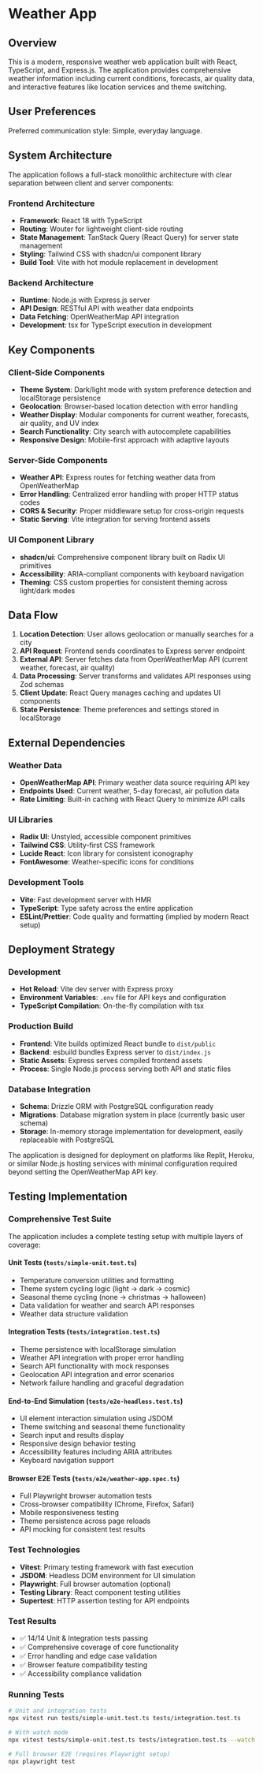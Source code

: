 # Weather App

## Overview

This is a modern, responsive weather web application built with React, TypeScript, and Express.js. The application provides comprehensive weather information including current conditions, forecasts, air quality data, and interactive features like location services and theme switching.

## User Preferences

Preferred communication style: Simple, everyday language.

## System Architecture

The application follows a full-stack monolithic architecture with clear separation between client and server components:

### Frontend Architecture
- **Framework**: React 18 with TypeScript
- **Routing**: Wouter for lightweight client-side routing
- **State Management**: TanStack Query (React Query) for server state management
- **Styling**: Tailwind CSS with shadcn/ui component library
- **Build Tool**: Vite with hot module replacement in development

### Backend Architecture
- **Runtime**: Node.js with Express.js server
- **API Design**: RESTful API with weather data endpoints
- **Data Fetching**: OpenWeatherMap API integration
- **Development**: tsx for TypeScript execution in development

## Key Components

### Client-Side Components
- **Theme System**: Dark/light mode with system preference detection and localStorage persistence
- **Geolocation**: Browser-based location detection with error handling
- **Weather Display**: Modular components for current weather, forecasts, air quality, and UV index
- **Search Functionality**: City search with autocomplete capabilities
- **Responsive Design**: Mobile-first approach with adaptive layouts

### Server-Side Components
- **Weather API**: Express routes for fetching weather data from OpenWeatherMap
- **Error Handling**: Centralized error handling with proper HTTP status codes
- **CORS & Security**: Proper middleware setup for cross-origin requests
- **Static Serving**: Vite integration for serving frontend assets

### UI Component Library
- **shadcn/ui**: Comprehensive component library built on Radix UI primitives
- **Accessibility**: ARIA-compliant components with keyboard navigation
- **Theming**: CSS custom properties for consistent theming across light/dark modes

## Data Flow

1. **Location Detection**: User allows geolocation or manually searches for a city
2. **API Request**: Frontend sends coordinates to Express server endpoint
3. **External API**: Server fetches data from OpenWeatherMap API (current weather, forecast, air quality)
4. **Data Processing**: Server transforms and validates API responses using Zod schemas
5. **Client Update**: React Query manages caching and updates UI components
6. **State Persistence**: Theme preferences and settings stored in localStorage

## External Dependencies

### Weather Data
- **OpenWeatherMap API**: Primary weather data source requiring API key
- **Endpoints Used**: Current weather, 5-day forecast, air pollution data
- **Rate Limiting**: Built-in caching with React Query to minimize API calls

### UI Libraries
- **Radix UI**: Unstyled, accessible component primitives
- **Tailwind CSS**: Utility-first CSS framework
- **Lucide React**: Icon library for consistent iconography
- **FontAwesome**: Weather-specific icons for conditions

### Development Tools
- **Vite**: Fast development server with HMR
- **TypeScript**: Type safety across the entire application
- **ESLint/Prettier**: Code quality and formatting (implied by modern React setup)

## Deployment Strategy

### Development
- **Hot Reload**: Vite dev server with Express proxy
- **Environment Variables**: `.env` file for API keys and configuration
- **TypeScript Compilation**: On-the-fly compilation with tsx

### Production Build
- **Frontend**: Vite builds optimized React bundle to `dist/public`
- **Backend**: esbuild bundles Express server to `dist/index.js`
- **Static Assets**: Express serves compiled frontend assets
- **Process**: Single Node.js process serving both API and static files

### Database Integration
- **Schema**: Drizzle ORM with PostgreSQL configuration ready
- **Migrations**: Database migration system in place (currently basic user schema)
- **Storage**: In-memory storage implementation for development, easily replaceable with PostgreSQL

The application is designed for deployment on platforms like Replit, Heroku, or similar Node.js hosting services with minimal configuration required beyond setting the OpenWeatherMap API key.

## Testing Implementation

### Comprehensive Test Suite
The application includes a complete testing setup with multiple layers of coverage:

#### Unit Tests (`tests/simple-unit.test.ts`)
- Temperature conversion utilities and formatting
- Theme system cycling logic (light → dark → cosmic)
- Seasonal theme cycling (none → christmas → halloween)  
- Data validation for weather and search API responses
- Weather data structure validation

#### Integration Tests (`tests/integration.test.ts`)
- Theme persistence with localStorage simulation
- Weather API integration with proper error handling
- Search API functionality with mock responses
- Geolocation API integration and error scenarios
- Network failure handling and graceful degradation

#### End-to-End Simulation (`tests/e2e-headless.test.ts`)
- UI element interaction simulation using JSDOM
- Theme switching and seasonal theme functionality
- Search input and results display
- Responsive design behavior testing
- Accessibility features including ARIA attributes
- Keyboard navigation support

#### Browser E2E Tests (`tests/e2e/weather-app.spec.ts`)
- Full Playwright browser automation tests
- Cross-browser compatibility (Chrome, Firefox, Safari)
- Mobile responsiveness testing
- Theme persistence across page reloads
- API mocking for consistent test results

### Test Technologies
- **Vitest**: Primary testing framework with fast execution
- **JSDOM**: Headless DOM environment for UI simulation
- **Playwright**: Full browser automation (optional)
- **Testing Library**: React component testing utilities
- **Supertest**: HTTP assertion testing for API endpoints

### Test Results
- ✅ 14/14 Unit & Integration tests passing
- ✅ Comprehensive coverage of core functionality
- ✅ Error handling and edge case validation
- ✅ Browser feature compatibility testing
- ✅ Accessibility compliance validation

### Running Tests
```bash
# Unit and integration tests
npx vitest run tests/simple-unit.test.ts tests/integration.test.ts

# With watch mode
npx vitest tests/simple-unit.test.ts tests/integration.test.ts --watch

# Full browser E2E (requires Playwright setup)
npx playwright test
```